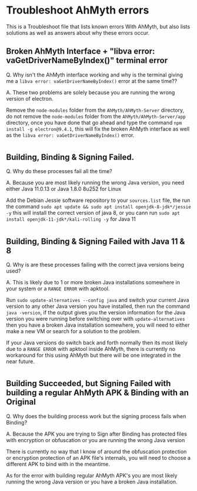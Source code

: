 # Troubleshoot AhMyth errors
This is a Troubleshoot file that lists known errors With AhMyth, 
but also lists solutions as well as answers about why these 
errors occur.

## Broken AhMyth Interface + "libva error: vaGetDriverNameByIndex()" terminal error
Q. Why isn't the AhMyth interface working and why is the terminal giving me a `libva error: vaGetDriverNameByIndex()` error at the same time??

A. These two problems are solely because you are running the wrong version of electron.

Remove the `node-modules` folder from the `AhMyth/AhMyth-Server` directory, do not remove the `node-modules` folder from the `AhMyth/AhMyth-Server/app` directory, once you have done that go ahead and type the command `npm install -g electron@9.4.1`, this will fix the broken AhMyth interface as well as the `libva error: vaGetDriverNameByIndex()` error.
#
## Building, Binding & Signing Failed.
Q. Why do these processes fail all the time?

A. Because you are most likely running the wrong Java version, you need either Java 11.0.13 or Java 1.8.0 8u252 for Linux

Add the Debian Jessie software repository to your `sources.list` file, the run the command `sudo apt update && sudo apt install openjdk-8-jdk*/jessie -y` this will install the correct version of java 8, or you cann run `sudo apt install openjdk-11-jdk*/kali-rolling -y` for Java 11
#
## Building, Binding & Signing Failed with Java 11 & 8
Q. Why is are these processes failing with the correct java versions being used?

A. This is likely due to 1 or more broken Java installations somewhere in your system or a `RANGE ERROR` with apktool.

Run `sudo update-alternatives --config java` and switch your current Java version to any other Java version you have installed, then run the command `java -version`, if the output gives you the version information for the Java version you were running before switching over with `update-alternatives` then you have a broken Java installation somewhere, you will need to either make a new VM or search for a solution to the problem. 

If your Java versions do switch back and forth normally then its most likely due to a `RANGE ERROR` with apktool inside AhMyth, there is currently no workaround for this using AhMyth but there will be one integrated in the near future.
#
## Building Succeeded, but Signing Failed with building a regular AhMyth APK & Binding with an Original
Q. Why does the building process work but the signing process fails when Binding?

A. Because the APK you are trying to Sign after Binding has protected files with encryption or obfuscation or you are running the wrong Java version

There is currently no way that I know of around the obfuscation protection or encryption protection of an APK file's internals, you will need to choose a different APK to bind with in the meantime. 

As for the error with building regular AhMyth APK's you are most likely running the wrong Java version or you have a broken Java installation.
